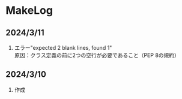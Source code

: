 # MakeLog

## 2024/3/11

1. エラー"expected 2 blank lines, found 1"  
   原因：クラス定義の前に2つの空行が必要であること（PEP 8の規約）

## 2024/3/10

1. 作成
